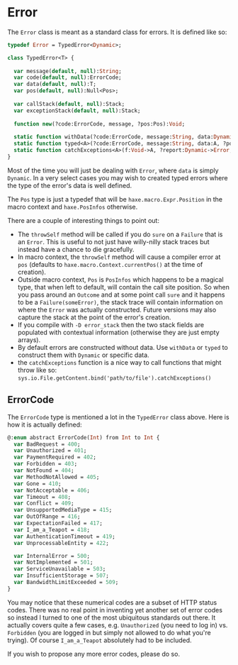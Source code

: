 # Error

The `Error` class is meant as a standard class for errors. It is defined like so:

```haxe
typedef Error = TypedError<Dynamic>;

class TypedError<T> {
  
  var message(default, null):String;
  var code(default, null):ErrorCode;
  var data(default, null):T;
  var pos(default, null):Null<Pos>;
  
  var callStack(default, null):Stack;
  var exceptionStack(default, null):Stack;
  
  function new(?code:ErrorCode, message, ?pos:Pos):Void;
  
  static function withData(?code:ErrorCode, message:String, data:Dynamic, ?pos:Pos):Error;
  static function typed<A>(?code:ErrorCode, message:String, data:A, ?pos:Pos):TypedError<A>;
  static function catchExceptions<A>(f:Void->A, ?report:Dynamic->Error, ?pos:Pos):Outcome<A, Error>;
}
```

Most of the time you will just be dealing with `Error`, where `data` is simply `Dynamic`. In a very select cases you may wish to created typed errors where the type of the error's data is well defined.

The `Pos` type is just a typedef that will be `haxe.macro.Expr.Position` in the macro context and `haxe.PosInfos` otherwise.

There are a couple of interesting things to point out:

- The `throwSelf` method will be called if you do `sure` on a `Failure` that is an `Error`. This is useful to not just have willy-nilly stack traces but instead have a chance to die gracefully.
- In macro context, the `throwSelf` method will cause a compiler error at `pos` (defaults to `haxe.macro.Context.currentPos()` at the time of creation).
- Outside macro context, `Pos` is `PosInfos` which happens to be a magical type, that when left to default, will contain the call site position. So when you pass around an `Outcome` and at some point call `sure` and it happens to be a `Failure(someError)`, the stack trace will contain information on where the `Error` was actually constructed. Future versions may also capture the stack at the point of the error's creation.
- If you compile with `-D error_stack` then the two stack fields are populated with contextual information (otherwise they are just empty arrays).
- By default errors are constructed without data. Use `withData` or `typed` to construct them with `Dynamic` or specific data.
- the `catchExceptions` function is a nice way to call functions that might throw like so: `sys.io.File.getContent.bind('path/to/file').catchExceptions()`

## ErrorCode

The `ErrorCode` type is mentioned a lot in the `TypedError` class above. Here is how it is actually defined:

```haxe
@:enum abstract ErrorCode(Int) from Int to Int {
  var BadRequest = 400;
  var Unauthorized = 401;
  var PaymentRequired = 402;
  var Forbidden = 403;
  var NotFound = 404;
  var MethodNotAllowed = 405;
  var Gone = 410;
  var NotAcceptable = 406;
  var Timeout = 408;
  var Conflict = 409;
  var UnsupportedMediaType = 415;
  var OutOfRange = 416;
  var ExpectationFailed = 417;
  var I_am_a_Teapot = 418;
  var AuthenticationTimeout = 419;
  var UnprocessableEntity = 422;

  var InternalError = 500;
  var NotImplemented = 501;
  var ServiceUnavailable = 503;
  var InsufficientStorage = 507;
  var BandwidthLimitExceeded = 509;
}
```

You may notice that these numerical codes are a subset of HTTP status codes. There was no real point in inventing yet another set of error codes so instead I turned to one of the most ubiquitous standards out there. It actually covers quite a few cases, e.g. `Unauthorized` (you need to log in) vs. `Forbidden` (you are logged in but simply not allowed to do what you're trying). Of course `I_am_a_Teapot` absolutely had to be included.

If you wish to propose any more error codes, please do so.
